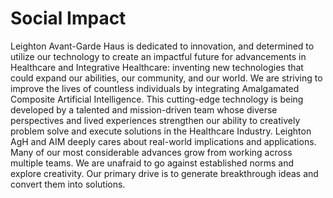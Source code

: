 # Social Impact 

Leighton Avant-Garde Haus is dedicated to innovation, and determined to utilize our technology to create an impactful future for advancements in Healthcare and Integrative Healthcare: inventing new technologies that could expand our abilities, our community, and our world. We are striving to improve the lives of countless individuals by integrating Amalgamated Composite Artificial Intelligence.  This cutting-edge technology is being developed by a talented and mission-driven team whose diverse perspectives and lived experiences strengthen our ability to creatively problem solve and execute solutions in the Healthcare Industry.
 Leighton AgH and AIM deeply cares about real-world implications and applications. Many of our most considerable advances grow from working across multiple teams. We are unafraid to go against established norms and explore creativity. Our primary drive is to generate breakthrough ideas and convert them into solutions.

